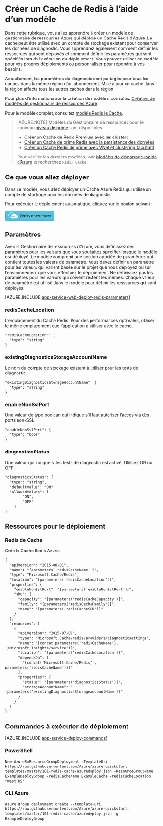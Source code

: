 <properties 
    pageTitle="Mettre en service un Cache Redis | Microsoft Azure" 
    description="Modèle de gestionnaire de ressources Azure permet de déployer un Cache Redis d’Azure." 
    services="app-service" 
    documentationCenter="" 
    authors="steved0x" 
    manager="douge" 
    editor=""/>

<tags 
    ms.service="cache" 
    ms.workload="web" 
    ms.tgt_pltfrm="cache-redis" 
    ms.devlang="na" 
    ms.topic="article" 
    ms.date="09/27/2016" 
    ms.author="sdanie"/>

# <a name="create-a-redis-cache-using-a-template"></a>Créer un Cache de Redis à l’aide d’un modèle

Dans cette rubrique, vous allez apprendre à créer un modèle de gestionnaire de ressources Azure qui déploie un Cache Redis d’Azure. Le cache peut être utilisé avec un compte de stockage existant pour conserver les données de diagnostic. Vous apprendrez également comment définir les ressources qui sont déployés et comment définir les paramètres qui sont spécifiés lors de l’exécution du déploiement. Vous pouvez utiliser ce modèle pour vos propres déploiements ou personnaliser pour répondre à vos besoins.

Actuellement, les paramètres de diagnostic sont partagés pour tous les caches dans la même région d’un abonnement. Mise à jour un cache dans la région affecte tous les autres caches dans la région.

Pour plus d’informations sur la création de modèles, consultez [Création de modèles de gestionnaire de ressources Azure](../resource-group-authoring-templates.md).

Pour le modèle complet, consultez [modèle Redis le Cache](https://github.com/Azure/azure-quickstart-templates/blob/master/101-redis-cache/azuredeploy.json).

>[AZURE.NOTE] Modèles du Gestionnaire de ressources pour le nouveau [niveau de prime](cache-premium-tier-intro.md) sont disponibles. 
>
>-    [Créer un Cache de Redis Premium avec les clusters](https://azure.microsoft.com/documentation/templates/201-redis-premium-cluster-diagnostics/)
>-    [Créer un Cache de prime Redis avec la persistance des données](https://azure.microsoft.com/documentation/templates/201-redis-premium-persistence/)
>-    [Créer un Cache Redis de prime avec VNet et clustering facultatif](https://azure.microsoft.com/documentation/templates/201-redis-premium-vnet-cluster-diagnostics/)
>
>Pour vérifier les derniers modèles, voir [Modèles de démarrage rapide d’Azure](https://azure.microsoft.com/documentation/templates/) et recherchez `Redis Cache`.

## <a name="what-you-will-deploy"></a>Ce que vous allez déployer

Dans ce modèle, vous allez déployer un Cache Azure Redis qui utilise un compte de stockage pour les données de diagnostic.

Pour exécuter le déploiement automatique, cliquez sur le bouton suivant :

[![Déployer vers Azure](./media/cache-redis-cache-arm-provision/deploybutton.png)](https://portal.azure.com/#create/Microsoft.Template/uri/https%3A%2F%2Fraw.githubusercontent.com%2FAzure%2Fazure-quickstart-templates%2Fmaster%2F101-redis-cache%2Fazuredeploy.json)

## <a name="parameters"></a>Paramètres

Avec le Gestionnaire de ressources d’Azure, vous définissez des paramètres pour les valeurs que vous souhaitez spécifier lorsque le modèle est déployé. Le modèle comprend une section appelée de paramètres qui contient toutes les valeurs de paramètre.
Vous devez définir un paramètre pour les valeurs qui varient basée sur le projet que vous déployez ou sur l’environnement que vous effectuez le déploiement. Ne définissez pas les paramètres pour les valeurs qui doivent restent les mêmes. Chaque valeur de paramètre est utilisé dans le modèle pour définir les ressources qui sont déployés. 


[AZURE.INCLUDE [app-service-web-deploy-redis-parameters](../../includes/cache-deploy-parameters.md)]

### <a name="rediscachelocation"></a>redisCacheLocation

L’emplacement du Cache Redis. Pour des performances optimales, utiliser le même emplacement que l’application à utiliser avec le cache.

    "redisCacheLocation": {
      "type": "string"
    }

### <a name="existingdiagnosticsstorageaccountname"></a>existingDiagnosticsStorageAccountName

Le nom du compte de stockage existant à utiliser pour les tests de diagnostic. 

    "existingDiagnosticsStorageAccountName": {
      "type": "string"
    }

### <a name="enablenonsslport"></a>enableNonSslPort

Une valeur de type boolean qui indique s’il faut autoriser l’accès via des ports non-SSL.

    "enableNonSslPort": {
      "type": "bool"
    }

### <a name="diagnosticsstatus"></a>diagnosticsStatus

Une valeur qui indique si les tests de diagnostic est activé. Utilisez ON ou OFF.

    "diagnosticsStatus": {
      "type": "string",
      "defaultValue": "ON",
      "allowedValues": [
            "ON",
            "OFF"
        ]
    }
    
## <a name="resources-to-deploy"></a>Ressources pour le déploiement

### <a name="redis-cache"></a>Redis de Cache

Crée le Cache Redis Azure.

    {
      "apiVersion": "2015-08-01",
      "name": "[parameters('redisCacheName')]",
      "type": "Microsoft.Cache/Redis",
      "location": "[parameters('redisCacheLocation')]",
      "properties": {
        "enableNonSslPort": "[parameters('enableNonSslPort')]",
        "sku": {
          "capacity": "[parameters('redisCacheCapacity')]",
          "family": "[parameters('redisCacheFamily')]",
          "name": "[parameters('redisCacheSKU')]"
        }
      },
      "resources": [
        {
          "apiVersion": "2015-07-01",
          "type": "Microsoft.Cache/redis/providers/diagnosticsettings",
          "name": "[concat(parameters('redisCacheName'), '/Microsoft.Insights/service')]",
          "location": "[parameters('redisCacheLocation')]",
          "dependsOn": [
            "[concat('Microsoft.Cache/Redis/', parameters('redisCacheName'))]"
          ],
          "properties": {
            "status": "[parameters('diagnosticsStatus')]",
            "storageAccountName": "[parameters('existingDiagnosticsStorageAccountName')]"
          }
        }
      ]
    }



## <a name="commands-to-run-deployment"></a>Commandes à exécuter de déploiement

[AZURE.INCLUDE [app-service-deploy-commands](../../includes/app-service-deploy-commands.md)] 

### <a name="powershell"></a>PowerShell

    New-AzureRmResourceGroupDeployment -TemplateUri https://raw.githubusercontent.com/Azure/azure-quickstart-templates/master/101-redis-cache/azuredeploy.json -ResourceGroupName ExampleDeployGroup -redisCacheName ExampleCache -redisCacheLocation "West US"

### <a name="azure-cli"></a>CLI Azure

    azure group deployment create --template-uri https://raw.githubusercontent.com/Azure/azure-quickstart-templates/master/101-redis-cache/azuredeploy.json -g ExampleDeployGroup


